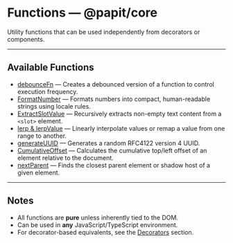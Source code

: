 # Functions — @papit/core

Utility functions that can be used independently from decorators or components.

---

## Available Functions

- [debounceFn](./debounceFn.md) — Creates a debounced version of a function to control execution frequency.
- [FormatNumber](./FormatNumber.md) — Formats numbers into compact, human-readable strings using locale rules.
- [ExtractSlotValue](./ExtractSlotValue.md) — Recursively extracts non-empty text content from a `<slot>` element.
- [lerp & lerpValue](./lerp.md) — Linearly interpolate values or remap a value from one range to another.
- [generateUUID](./generateUUID.md) — Generates a random RFC4122 version 4 UUID.
- [CumulativeOffset](./CumulativeOffset.md) — Calculates the cumulative top/left offset of an element relative to the document.
- [nextParent](./nextParent.md) — Finds the closest parent element or shadow host of a given element.

---

## Notes

- All functions are **pure** unless inherently tied to the DOM.
- Can be used in **any** JavaScript/TypeScript environment.
- For decorator-based equivalents, see the [Decorators](../decorators/README.md) section.
